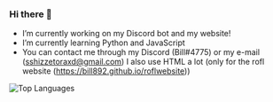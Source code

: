 ### Hi there 👋
- I’m currently working on my Discord bot and my website!
- I’m currently learning Python and JavaScript
- You can contact me through my Discord (Bill#4775) or my e-mail (sshizzetoraxd@gmail.com)
I also use HTML a lot (only for the rofl website (https://bill892.github.io/roflwebsite))
<img alt="Top Languages" src="https://github-readme-stats.vercel.app/api/top-langs/?username=Bill892&layout=compact" />

